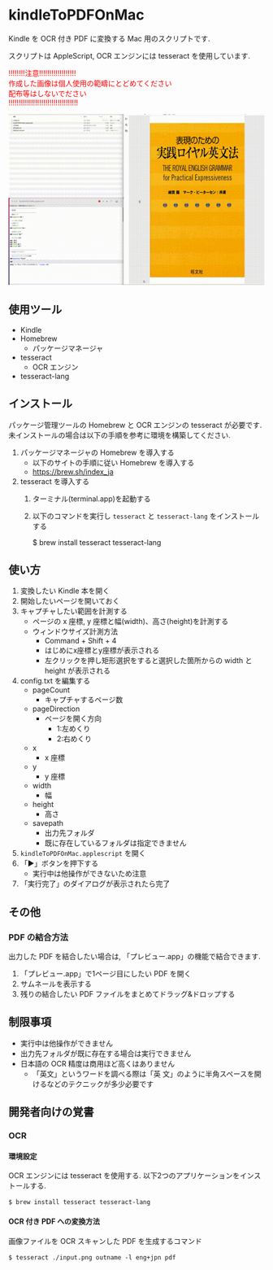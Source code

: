 # kindleToPDFOnMac

Kindle を OCR 付き PDF に変換する Mac 用のスクリプトです. 

スクリプトは AppleScript, OCR エンジンには tesseract を使用しています. 

<span style="color: red; ">
!!!!!!!!注意!!!!!!!!!!!!!!!!!!<br>
作成した画像は個人使用の範疇にとどめてください<br>
配布等はしないでださい<br>
!!!!!!!!!!!!!!!!!!!!!!!!!!!!!!!!!!<br>
</span>


![demo](./images/image1.gif)

## 使用ツール

* Kindle
* Homebrew
    * パッケージマネージャ
* tesseract
    * OCR エンジン
* tesseract-lang

## インストール

パッケージ管理ツールの Homebrew と OCR エンジンの tesseract が必要です. 
未インストールの場合は以下の手順を参考に環境を構築してください. 

1. パッケージマネージャの Homebrew を導入する
    * 以下のサイトの手順に従い Homebrew を導入する
    * https://brew.sh/index_ja
1. tesseract を導入する
    1. ターミナル(terminal.app)を起動する
    1. 以下のコマンドを実行し `tesseract` と `tesseract-lang` をインストールする

        $ brew install tesseract tesseract-lang


## 使い方

1. 変換したい Kindle 本を開く
1. 開始したいページを開いておく
1. キャプチャしたい範囲を計測する
    * ページの x 座標, y 座標と幅(width)、高さ(height)を計測する
    * ウィンドウサイズ計測方法
        * Command + Shift + 4
        * はじめにx座標とy座標が表示される
        * 左クリックを押し矩形選択をすると選択した箇所からの width と height が表示される
1. config.txt を編集する
    * pageCount
        * キャプチャするページ数
    * pageDirection
        * ページを開く方向
            * 1:左めくり
            * 2:右めくり
    * x
        * x 座標
    * y
        * y 座標
    * width
        * 幅
    * height
        * 高さ
    * savepath
        * 出力先フォルダ
        * 既に存在しているフォルダは指定できません
1. `kindleToPDFOnMac.applescript` を開く
1. 「▶」ボタンを押下する
    * 実行中は他操作ができないため注意
1. 「実行完了」のダイアログが表示されたら完了

## その他

### PDF の結合方法

出力した PDF を結合したい場合は, 「プレビュー.app」の機能で結合できます. 

1. 「プレビュー.app」で1ページ目にしたい PDF を開く
1. サムネールを表示する
1. 残りの結合したい PDF ファイルをまとめてドラッグ&ドロップする

## 制限事項

* 実行中は他操作ができません
* 出力先フォルダが既に存在する場合は実行できません
* 日本語の OCR 精度は商用ほど高くはありません
    * 「英文」というワードを調べる際は「英 文」のように半角スペースを開けるなどのテクニックが多少必要です

## 開発者向けの覚書

### OCR

#### 環境設定

OCR エンジンには tesseract を使用する. 
以下2つのアプリケーションをインストールする. 

    $ brew install tesseract tesseract-lang

#### OCR 付き PDF への変換方法

画像ファイルを OCR スキャンした PDF を生成するコマンド

    $ tesseract ./input.png outname -l eng+jpn pdf


